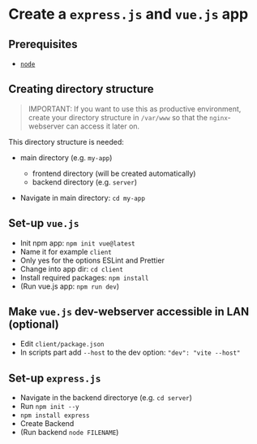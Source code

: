 # Create a `express.js` and `vue.js` app

## Prerequisites

- [`node`](./node-install.md)

## Creating directory structure

> IMPORTANT: If you want to use this as productive environment, create your directory structure in `/var/www` so that the `nginx`-webserver can access it later on.

This directory structure is needed:

- main directory (e.g. `my-app`)
  - frontend directory (will be created automatically)
  - backend directory (e.g. `server`)

- Navigate in main directory: `cd my-app`

## Set-up `vue.js`

- Init npm app: `npm init vue@latest`
- Name it for example `client`
- Only yes for the options ESLint and Prettier
- Change into app dir: `cd client`
- Install required packages: `npm install`
- (Run vue.js app: `npm run dev`)

## Make `vue.js` dev-webserver accessible in LAN (optional)

- Edit `client/package.json`
- In scripts part add `--host` to the dev option: `"dev": "vite --host"`

## Set-up `express.js`

- Navigate in the backend directorye (e.g. `cd server`)
- Run `npm init --y`
- `npm install express`
- Create Backend
- (Run backend `node FILENAME`)
